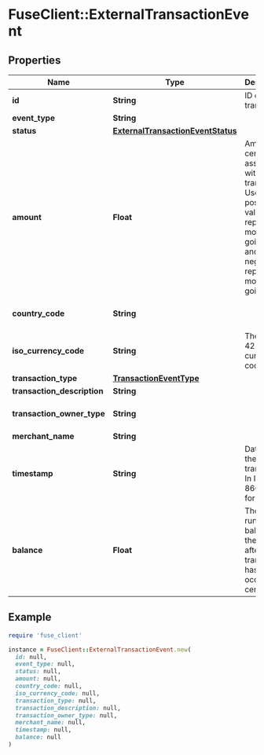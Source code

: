 # FuseClient::ExternalTransactionEvent

## Properties

| Name | Type | Description | Notes |
| ---- | ---- | ----------- | ----- |
| **id** | **String** | ID of the transaction |  |
| **event_type** | **String** |  |  |
| **status** | [**ExternalTransactionEventStatus**](ExternalTransactionEventStatus.md) |  |  |
| **amount** | **Float** | Amount in cents associated with the transaction. Use positive values to represent money going out and negative to represent money going in. |  |
| **country_code** | **String** |  | [optional][default to &#39;US&#39;] |
| **iso_currency_code** | **String** | The ISO-4217 currency code. |  |
| **transaction_type** | [**TransactionEventType**](TransactionEventType.md) |  | [optional] |
| **transaction_description** | **String** |  | [optional] |
| **transaction_owner_type** | **String** |  | [optional][default to &#39;consumer&#39;] |
| **merchant_name** | **String** |  |  |
| **timestamp** | **String** | Datetime of the transaction In ISO-8601 format |  |
| **balance** | **Float** | The running balance of the account after the transaction has occurred, in cents | [optional] |

## Example

```ruby
require 'fuse_client'

instance = FuseClient::ExternalTransactionEvent.new(
  id: null,
  event_type: null,
  status: null,
  amount: null,
  country_code: null,
  iso_currency_code: null,
  transaction_type: null,
  transaction_description: null,
  transaction_owner_type: null,
  merchant_name: null,
  timestamp: null,
  balance: null
)
```

